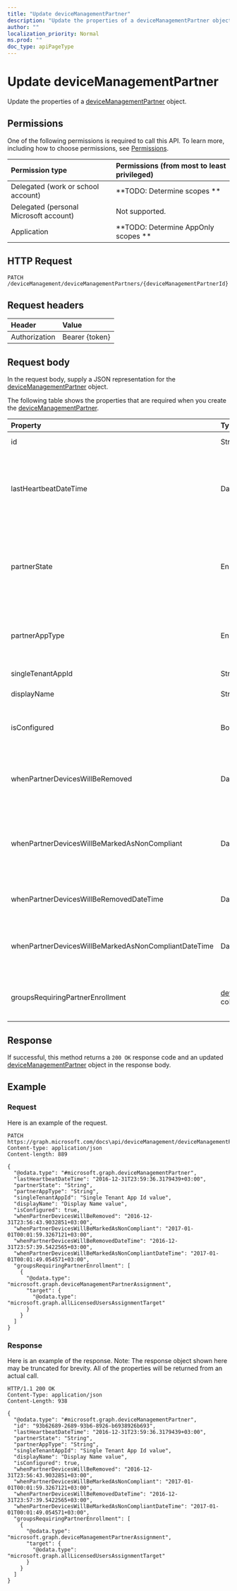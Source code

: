 ```yaml
---
title: "Update deviceManagementPartner"
description: "Update the properties of a deviceManagementPartner object."
author: ""
localization_priority: Normal
ms.prod: ""
doc_type: apiPageType
---
```


# Update deviceManagementPartner

Update the properties of a [deviceManagementPartner](../resources/devicemanagementpartner.md) object.

## Permissions
One of the following permissions is required to call this API. To learn more, including how to choose permissions, see [Permissions](/concepts/permissions-reference.md).

|Permission type|Permissions (from most to least privileged)|
|:---|:---|
|Delegated (work or school account)|**TODO: Determine scopes **|
|Delegated (personal Microsoft account)|Not supported.|
|Application|**TODO: Determine AppOnly scopes **|

## HTTP Request
<!-- {
  "blockType": "ignored"
}
-->
``` http
PATCH /deviceManagement/deviceManagementPartners/{deviceManagementPartnerId}
```

## Request headers
|Header|Value|
|:---|:---|
|Authorization|Bearer {token}|

## Request body
In the request body, supply a JSON representation for the [deviceManagementPartner](../resources/deviceManagementPartner.md) object.

The following table shows the properties that are required when you create the [deviceManagementPartner](../resources/devicemanagementpartner.md).

|Property|Type|Description|
|:---|:---|:---|
|id|String| Inherited from [entity](../resources/entity.md)|
|lastHeartbeatDateTime|DateTimeOffset|Timestamp of last heartbeat after admin enabled option Connect to Device management Partner|
|partnerState|Enumeration|Partner state of this tenant. Possible values are: `unknown`, `unavailable`, `enabled`, `terminated`, `rejected`, `unresponsive`.|
|partnerAppType|Enumeration|Partner App type. Possible values are: `unknown`, `singleTenantApp`, `multiTenantApp`.|
|singleTenantAppId|String|Partner Single tenant App id|
|displayName|String|Partner display name|
|isConfigured|Boolean|Whether device management partner is configured or not|
|whenPartnerDevicesWillBeRemoved|DateTimeOffset|DateTime in UTC when PartnerDevices will be removed. This will become obselete soon.|
|whenPartnerDevicesWillBeMarkedAsNonCompliant|DateTimeOffset|DateTime in UTC when PartnerDevices will be marked as NonCompliant. This will become obselete soon.|
|whenPartnerDevicesWillBeRemovedDateTime|DateTimeOffset|DateTime in UTC when PartnerDevices will be removed|
|whenPartnerDevicesWillBeMarkedAsNonCompliantDateTime|DateTimeOffset|DateTime in UTC when PartnerDevices will be marked as NonCompliant|
|groupsRequiringPartnerEnrollment|[deviceManagementPartnerAssignment](../resources/deviceManagementPartnerAssignment.md) collection|User groups that specifies whether enrollment is through partner.|



## Response
If successful, this method returns a `200 OK` response code and an updated [deviceManagementPartner](../resources/devicemanagementpartner.md) object in the response body.

## Example

### Request
Here is an example of the request.
<!-- {
  "blockType": "request",
  "name": "update_devicemanagementpartner"
}
-->
``` http
PATCH https://graph.microsoft.com/docs\api/deviceManagement/deviceManagementPartners/{deviceManagementPartnerId}
Content-type: application/json
Content-length: 889

{
  "@odata.type": "#microsoft.graph.deviceManagementPartner",
  "lastHeartbeatDateTime": "2016-12-31T23:59:36.3179439+03:00",
  "partnerState": "String",
  "partnerAppType": "String",
  "singleTenantAppId": "Single Tenant App Id value",
  "displayName": "Display Name value",
  "isConfigured": true,
  "whenPartnerDevicesWillBeRemoved": "2016-12-31T23:56:43.9032851+03:00",
  "whenPartnerDevicesWillBeMarkedAsNonCompliant": "2017-01-01T00:01:59.3267121+03:00",
  "whenPartnerDevicesWillBeRemovedDateTime": "2016-12-31T23:57:39.5422565+03:00",
  "whenPartnerDevicesWillBeMarkedAsNonCompliantDateTime": "2017-01-01T00:01:49.054571+03:00",
  "groupsRequiringPartnerEnrollment": [
    {
      "@odata.type": "microsoft.graph.deviceManagementPartnerAssignment",
      "target": {
        "@odata.type": "microsoft.graph.allLicensedUsersAssignmentTarget"
      }
    }
  ]
}
```

### Response
Here is an example of the response. Note: The response object shown here may be truncated for brevity. All of the properties will be returned from an actual call.
<!-- {
  "blockType": "response",
  "truncated": true
}
-->
``` http
HTTP/1.1 200 OK
Content-Type: application/json
Content-Length: 938

{
  "@odata.type": "#microsoft.graph.deviceManagementPartner",
  "id": "93b62689-2689-93b6-8926-b6938926b693",
  "lastHeartbeatDateTime": "2016-12-31T23:59:36.3179439+03:00",
  "partnerState": "String",
  "partnerAppType": "String",
  "singleTenantAppId": "Single Tenant App Id value",
  "displayName": "Display Name value",
  "isConfigured": true,
  "whenPartnerDevicesWillBeRemoved": "2016-12-31T23:56:43.9032851+03:00",
  "whenPartnerDevicesWillBeMarkedAsNonCompliant": "2017-01-01T00:01:59.3267121+03:00",
  "whenPartnerDevicesWillBeRemovedDateTime": "2016-12-31T23:57:39.5422565+03:00",
  "whenPartnerDevicesWillBeMarkedAsNonCompliantDateTime": "2017-01-01T00:01:49.054571+03:00",
  "groupsRequiringPartnerEnrollment": [
    {
      "@odata.type": "microsoft.graph.deviceManagementPartnerAssignment",
      "target": {
        "@odata.type": "microsoft.graph.allLicensedUsersAssignmentTarget"
      }
    }
  ]
}
```

